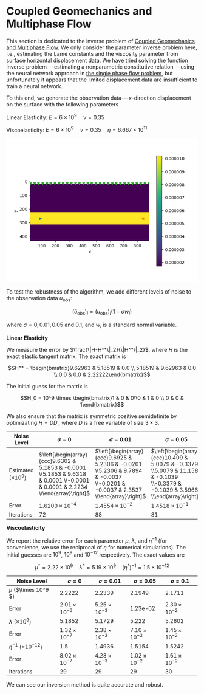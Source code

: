 # Coupled Geomechanics and Multiphase Flow

This section is dedicated to the inverse problem of [Coupled Geomechanics and Multiphase Flow](https://kailaix.github.io/PoreFlow.jl/dev/twophaseflow/). We only consider the parameter inverse problem here, i.e., estimating the Lamé constants and the viscosity parameter from surface horizontal displacement data. We have tried solving the function inverse problem---estimating a nonparametric constitutive relation---using the neural network approach in [the single phase flow problem](https://kailaix.github.io/PoreFlow.jl/dev/coupled_viscoelasticity/), but unfortunately it appears that the limited displacement data are insufficient to train a neural network. 

To this end, we generate the observation data---$x$-direction displacement on the surface with the following parameters

Linear Elasticity: $E=6\times 10^9\quad \nu=0.35$

Viscoelasticity: $E=6\times 10^9\quad \nu=0.35\quad \eta = 6.667\times 10^{11}$

![linear_disp](./assets/twophaseflow/setting.png)

To test the robustness of the algorithm, we add different levels of noise to the observation data $u_{\mathrm{obs}}$:

$$(\tilde u_{\mathrm{obs}})_i = (u_{\mathrm{obs}})_i(1+\sigma w_i)$$

where $\sigma = 0, 0.01, 0.05$ and $0.1$, and $w_i$ is a standard normal variable. 



**Linear Elasticity**

We measure the error by $\frac{\|H-H^*\|_2}{\|H^*\|_2}$, where $H$ is the exact elastic tangent matrix. The exact matrix is 

$$H^* = \begin{bmatrix}9.62963 & 5.18519 & 0.0    \\
 5.18519 & 9.62963 & 0.0    \\
 0.0    &  0.0    &  2.22222\end{bmatrix}$$

The initial guess for the matrix is

$$H_0 = 10^9 \times \begin{bmatrix}1 & 0 & 0\\0 & 1 & 0 \\ 0 & 0 & 1\end{bmatrix}$$

We also ensure that the matrix is symmetric positive semidefinite by optimizating $H = DD'$, where $D$ is a free variable of size $3\times 3$.  

| Noise Level               | $\sigma=0$                                                   | $\sigma=0.01$                                                | $\sigma=0.05$                                                | $\sigma=0.1 $                                                |
| ------------------------- | ------------------------------------------------------------ | ------------------------------------------------------------ | ------------------------------------------------------------ | ------------------------------------------------------------ |
| Estimated ($\times 10^9$) | $\left[\begin{array}{ccc}9.6302 & 5.1853 & -0.0001 \\5.1853 & 9.6318 & 0.0001 \\-0.0001 & 0.0001 & 2.2234 \\\end{array}\right]$ | $\left[\begin{array}{ccc}9.6925 & 5.2306 & -0.0201 \\5.2306 & 9.7894 & -0.0037 \\-0.0201 & -0.0037 & 2.3537 \\\end{array}\right]$ | $\left[\begin{array}{ccc}10.409 & 5.0079 & -0.3379 \\5.0079 & 11.1585 & -0.1039 \\-0.3379 & -0.1039 & 3.5966 \\\end{array}\right]$ | $\left[\begin{array}{ccc}10.3964 & 5.0069 & -0.3472 \\5.0069 & 11.9231 & 0.009 \\-0.3472 & 0.009 & 3.9155 \\\end{array}\right]$ |
| Error                     | $1.6200\times 10^{-4}$                                       | $1.4554\times 10^{-2}$                                       | $1.4518\times 10^{-1}$                                       | $1.9220\times 10^{-1}$                                       |
| Iterations                | 72                                                           | 88                                                           | 81                                                           | 72                                                           |

**Viscoelasticity**

We report the relative error for each parameter $\mu$, $\lambda$, and $\eta^{-1}$ (for convenience, we use the reciprocal of $\eta$ for numerical simulations). The initial guesses are $10^9$, $10^9$ and $10^{-12}$ respectively. The exact values are 

$$\mu^* = 2.22 \times 10^9\quad \lambda^* =  5.19\times 10^9\quad (\eta^*)^{-1} = 1.5\times 10^{-12}$$

| Noise Level                     | $\sigma=0$           | $\sigma=0.01$        | $\sigma=0.05$        | $\sigma=0.1$         |
| ------------------------------- | -------------------- | -------------------- | -------------------- | -------------------- |
| $\mu$ ($\times 10^9 $)          | 2.2222               | 2.2339               | 2.1949               | 2.1711               |
| Error                           | $2.01\times 10^{-6}$ | $5.25\times 10^{-3}$ | 1.23e-02             | $2.30\times 10^{-2}$ |
| $\lambda$ ($\times 10^9$)       | 5.1852               | 5.1729               | 5.222                | 5.2602               |
| Error                           | $1.32\times 10^{-7}$ | $2.38\times 10^{-3}$ | $7.10\times 10^{-3}$ | $1.45\times 10^{-2}$ |
| $\eta^{-1}$ ($\times 10^{-12}$) | 1.5                  | 1.4936               | 1.5154               | 1.5242               |
| Error                           | $8.02\times 10^{-7}$ | $4.28\times 10^{-3}$ | $1.02\times 10^{-2}$ | $1.61\times 10^{-2}$ |
| Iterations                      | 29                   | 29                   | 29                   | 30                   |

We can see our inversion method is quite accurate and robust. 